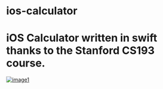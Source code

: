 # ios-calculator
# iOS Calculator written in swift thanks to the Stanford CS193 course. 
<a href="https://ibb.co/e8EPUk"><img src="https://thumb.ibb.co/e8EPUk/image1.png" alt="image1" border="0"></a>

